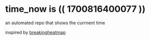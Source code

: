 # time_now is (( 1700816400077 ))

an automated repo that shows the currnent time

inspired by [breakingheatmap](https://github.com/breakingheatmap/breakingheatmap)